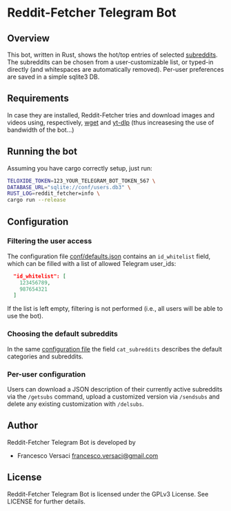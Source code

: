 # Reddit-Fetcher Telegram Bot

## Overview

This bot, written in Rust, shows the hot/top entries of selected
[subreddits](https://www.reddit.com/). The subreddits can be chosen
from a user-customizable list, or typed-in directly (and whitespaces
are automatically removed). Per-user preferences are saved in a simple
sqlite3 DB.

## Requirements

In case they are installed, Reddit-Fetcher tries and download images
and videos using, respectively,
[wget](https://www.gnu.org/software/wget/) and
[yt-dlp](https://github.com/yt-dlp/yt-dlp) (thus increasesing the use
of bandwidth of the bot...)

## Running the bot

Assuming you have cargo correctly setup, just run:

```bash
TELOXIDE_TOKEN=123_YOUR_TELEGRAM_BOT_TOKEN_567 \
DATABASE_URL="sqlite://conf/users.db3" \
RUST_LOG=reddit_fetcher=info \
cargo run --release
```

## Configuration

### Filtering the user access

The configuration file [conf/defaults.json](conf/defaults.json)
contains an `id_whitelist` field, which can be filled with a list of
allowed Telegram user_ids:

```json
  "id_whitelist": [
    123456789,
    987654321
  ]
```

If the list is left empty, filtering is not performed (i.e., all users
will be able to use the bot).

### Choosing the default subreddits

In the same [configuration file](conf/defaults.json) the field
`cat_subreddits` describes the default categories and subreddits.

### Per-user configuration

Users can download a JSON description of their currently active
subreddits via the `/getsubs` command, upload a customized version via
`/sendsubs` and delete any existing customization with `/delsubs`.


## Author

Reddit-Fetcher Telegram Bot is developed by
  * Francesco Versaci <francesco.versaci@gmail.com>

## License

Reddit-Fetcher Telegram Bot is licensed under the GPLv3 License.  See LICENSE
for further details.
